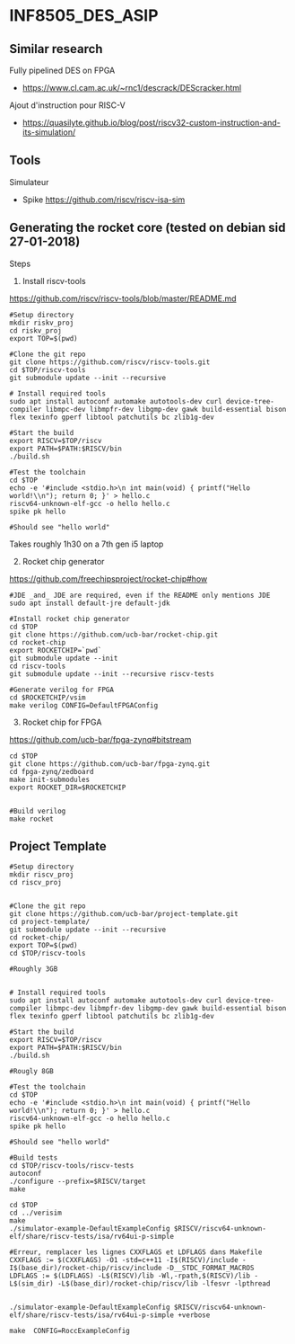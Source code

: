 # INF8505_DES_ASIP

## Similar research

Fully pipelined DES on FPGA
- https://www.cl.cam.ac.uk/~rnc1/descrack/DEScracker.html


Ajout d'instruction pour RISC-V

- https://quasilyte.github.io/blog/post/riscv32-custom-instruction-and-its-simulation/

## Tools

Simulateur

- Spike https://github.com/riscv/riscv-isa-sim



## Generating the rocket core (tested on debian sid 27-01-2018)
Steps


1. Install riscv-tools

https://github.com/riscv/riscv-tools/blob/master/README.md

    #Setup directory
    mkdir riskv_proj
    cd riskv_proj
    export TOP=$(pwd)
    
    #Clone the git repo
    git clone https://github.com/riscv/riscv-tools.git
    cd $TOP/riscv-tools
    git submodule update --init --recursive
    
    # Install required tools
    sudo apt install autoconf automake autotools-dev curl device-tree-compiler libmpc-dev libmpfr-dev libgmp-dev gawk build-essential bison flex texinfo gperf libtool patchutils bc zlib1g-dev
    
    #Start the build
    export RISCV=$TOP/riscv
    export PATH=$PATH:$RISCV/bin
    ./build.sh
    
    #Test the toolchain
    cd $TOP
    echo -e '#include <stdio.h>\n int main(void) { printf("Hello world!\\n"); return 0; }' > hello.c
    riscv64-unknown-elf-gcc -o hello hello.c
    spike pk hello
    
    #Should see "hello world"
    
    
Takes roughly 1h30 on a 7th gen i5 laptop

2. Rocket chip generator

https://github.com/freechipsproject/rocket-chip#how

    #JDE _and_ JDE are required, even if the README only mentions JDE
    sudo apt install default-jre default-jdk
    
    #Install rocket chip generator
    cd $TOP
    git clone https://github.com/ucb-bar/rocket-chip.git
    cd rocket-chip
    export ROCKETCHIP=`pwd`
    git submodule update --init
    cd riscv-tools
    git submodule update --init --recursive riscv-tests

    #Generate verilog for FPGA
    cd $ROCKETCHIP/vsim
    make verilog CONFIG=DefaultFPGAConfig

    
3. Rocket chip for FPGA

https://github.com/ucb-bar/fpga-zynq#bitstream

    cd $TOP
    git clone https://github.com/ucb-bar/fpga-zynq.git
    cd fpga-zynq/zedboard
    make init-submodules
    export ROCKET_DIR=$ROCKETCHIP
    
    
    #Build verilog
    make rocket
    
    
    
    
    
Project Template
----------------

    #Setup directory
    mkdir riscv_proj
    cd riscv_proj
    
    
    #Clone the git repo
    git clone https://github.com/ucb-bar/project-template.git
    cd project-template/
    git submodule update --init --recursive
    cd rocket-chip/
    export TOP=$(pwd)
    cd $TOP/riscv-tools
    
    #Roughly 3GB
    
    
    # Install required tools
    sudo apt install autoconf automake autotools-dev curl device-tree-compiler libmpc-dev libmpfr-dev libgmp-dev gawk build-essential bison flex texinfo gperf libtool patchutils bc zlib1g-dev
    
    #Start the build
    export RISCV=$TOP/riscv
    export PATH=$PATH:$RISCV/bin
    ./build.sh
    
    #Rougly 8GB
    
    #Test the toolchain
    cd $TOP
    echo -e '#include <stdio.h>\n int main(void) { printf("Hello world!\\n"); return 0; }' > hello.c
    riscv64-unknown-elf-gcc -o hello hello.c
    spike pk hello
    
    #Should see "hello world"

    #Build tests
    cd $TOP/riscv-tools/riscv-tests
    autoconf
    ./configure --prefix=$RISCV/target
    make
    
    cd $TOP
    cd ../verisim
    make
    ./simulator-example-DefaultExampleConfig $RISCV/riscv64-unknown-elf/share/riscv-tests/isa/rv64ui-p-simple
    
    #Erreur, remplacer les lignes CXXFLAGS et LDFLAGS dans Makefile
    CXXFLAGS := $(CXXFLAGS) -O1 -std=c++11 -I$(RISCV)/include -I$(base_dir)/rocket-chip/riscv/include -D__STDC_FORMAT_MACROS
    LDFLAGS := $(LDFLAGS) -L$(RISCV)/lib -Wl,-rpath,$(RISCV)/lib -L$(sim_dir) -L$(base_dir)/rocket-chip/riscv/lib -lfesvr -lpthread
    
    
    ./simulator-example-DefaultExampleConfig $RISCV/riscv64-unknown-elf/share/riscv-tests/isa/rv64ui-p-simple +verbose

    make  CONFIG=RoccExampleConfig

